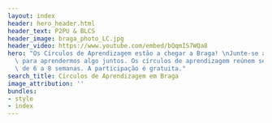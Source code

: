 ```yaml
---
layout: index
header: hero_header.html
header_text: P2PU & BLCS
header_image: braga_photo_LC.jpg
header_video: https://www.youtube.com/embed/bQqmIS7WQa8
hero: "Os Círculos de Aprendizagem estão a chegar a Braga! \nJunte-se a nós na biblioteca\
  \ para aprendermos algo juntos. Os círculos de aprendizagem reúnem semanalmente\
  \ de 6 a 8 semanas. A participação é gratuita."
search_title: Círculos de Aprendizagem em Braga
image_attribution: ''
bundles:
- style
- index
---
```

